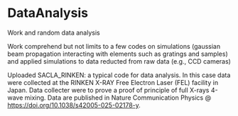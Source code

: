 # DataAnalysis
Work and random data analysis

Work comprehend but not limits to a few codes on simulations (gaussian beam propagation interacting with elements such as gratings and samples) and applied simulations to data reducted from raw data (e.g., CCD cameras)

Uploaded SACLA_RINKEN: a typical code for data analysis. In this case data were collected at the RINKEN X-RAY Free Electron Laser (FEL) facility in Japan. Data collecter were to prove a proof of principle of full X-rays 4-wave mixing. Data are published in Nature Communication Physics @ https://doi.org/10.1038/s42005-025-02178-y.
